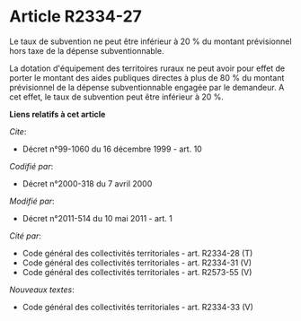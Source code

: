 # Article R2334-27

Le taux de subvention ne peut être inférieur à 20 % du montant prévisionnel hors taxe de la dépense subventionnable.

La dotation d'équipement des territoires ruraux ne peut avoir pour effet de porter le montant des aides publiques directes à
plus de 80 % du montant prévisionnel de la dépense subventionnable engagée par le demandeur. A cet effet, le taux de
subvention peut être inférieur à 20 %.

**Liens relatifs à cet article**

_Cite_:

  - Décret n°99-1060 du 16 décembre 1999 - art. 10

_Codifié par_:

  - Décret n°2000-318 du 7 avril 2000

_Modifié par_:

  - Décret n°2011-514 du 10 mai 2011 - art. 1

_Cité par_:

  - Code général des collectivités territoriales - art. R2334-28 (T)
  - Code général des collectivités territoriales - art. R2334-31 (V)
  - Code général des collectivités territoriales - art. R2573-55 (V)

_Nouveaux textes_:

  - Code général des collectivités territoriales - art. R2334-33 (V)
